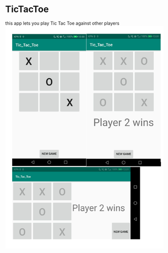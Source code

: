 # TicTacToe
this app lets you play Tic Tac Toe against other players
![alt text](https://github.com/johandiepstraten/TicTacToe/blob/master/doc/Screenshot_tactactoe.png)
